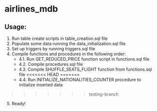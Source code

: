 # airlines_mdb
## Usage: 
1. Run table create scripts in table_creation.sql file
2. Populate some data running the data_initialization.sql file
3. Set up triggers by running triggers.sql file
4. Compile functions and procedures in the following order:
   * 4.1. Run GET_REDUCED_PRICE function script in functions.sql file
   * 4.2. Compile procedures.sql file
   * 4.3. Compile SHUFFLE_SEATS_FLIGHT function from functions.sql file
<<<<<<< HEAD
=======
   * 4.4. Run INITIALIZE_NATIONALITIES_COUNTER procedure to initialize inserted data
>>>>>>> testing-branch
5. Ready!
